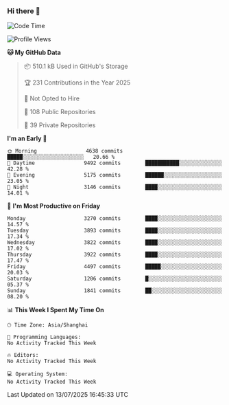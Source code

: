 ### Hi there 👋

<!--
**qbosen/qbosen** is a ✨ _special_ ✨ repository because its `README.md` (this file) appears on your GitHub profile.

Here are some ideas to get you started:

- 🔭 I’m currently working on ...
- 🌱 I’m currently learning ...
- 👯 I’m looking to collaborate on ...
- 🤔 I’m looking for help with ...
- 💬 Ask me about ...
- 📫 How to reach me: ...
- 😄 Pronouns: ...
- ⚡ Fun fact: ...
-->

<!--START_SECTION:waka-->
![Code Time](http://img.shields.io/badge/Code%20Time-2%2C111%20hrs%2036%20mins-blue)

![Profile Views](http://img.shields.io/badge/Profile%20Views-1-blue)

**🐱 My GitHub Data** 

> 📦 510.1 kB Used in GitHub's Storage 
 > 
> 🏆 231 Contributions in the Year 2025
 > 
> 🚫 Not Opted to Hire
 > 
> 📜 108 Public Repositories 
 > 
> 🔑 39 Private Repositories 
 > 
**I'm an Early 🐤** 

```text
🌞 Morning                4638 commits        █████░░░░░░░░░░░░░░░░░░░░   20.66 % 
🌆 Daytime                9492 commits        ███████████░░░░░░░░░░░░░░   42.28 % 
🌃 Evening                5175 commits        ██████░░░░░░░░░░░░░░░░░░░   23.05 % 
🌙 Night                  3146 commits        ████░░░░░░░░░░░░░░░░░░░░░   14.01 % 
```
📅 **I'm Most Productive on Friday** 

```text
Monday                   3270 commits        ████░░░░░░░░░░░░░░░░░░░░░   14.57 % 
Tuesday                  3893 commits        ████░░░░░░░░░░░░░░░░░░░░░   17.34 % 
Wednesday                3822 commits        ████░░░░░░░░░░░░░░░░░░░░░   17.02 % 
Thursday                 3922 commits        ████░░░░░░░░░░░░░░░░░░░░░   17.47 % 
Friday                   4497 commits        █████░░░░░░░░░░░░░░░░░░░░   20.03 % 
Saturday                 1206 commits        █░░░░░░░░░░░░░░░░░░░░░░░░   05.37 % 
Sunday                   1841 commits        ██░░░░░░░░░░░░░░░░░░░░░░░   08.20 % 
```


📊 **This Week I Spent My Time On** 

```text
🕑︎ Time Zone: Asia/Shanghai

💬 Programming Languages: 
No Activity Tracked This Week

🔥 Editors: 
No Activity Tracked This Week

💻 Operating System: 
No Activity Tracked This Week
```


 Last Updated on 13/07/2025 16:45:33 UTC
<!--END_SECTION:waka-->

